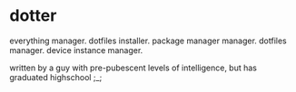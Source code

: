 # dotter
everything manager. dotfiles installer. package manager manager. dotfiles manager. device instance manager.

written by a guy with pre-pubescent levels of intelligence, but has graduated highschool ;_;

